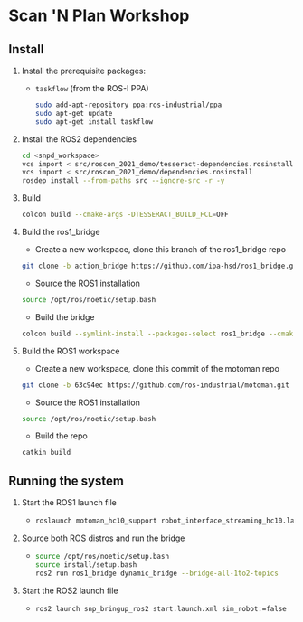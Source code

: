 # Scan 'N Plan Workshop

## Install

1. Install the prerequisite packages:
    - `taskflow` (from the ROS-I PPA)
      ```bash
      sudo add-apt-repository ppa:ros-industrial/ppa
      sudo apt-get update
      sudo apt-get install taskflow
        ```

1. Install the ROS2 dependencies
    ```bash
    cd <snpd_workspace>
    vcs import < src/roscon_2021_demo/tesseract-dependencies.rosinstall
    vcs import < src/roscon_2021_demo/dependencies.rosinstall
    rosdep install --from-paths src --ignore-src -r -y
    ```

1. Build
    ```bash
    colcon build --cmake-args -DTESSERACT_BUILD_FCL=OFF
    ```

1. Build the ros1_bridge
    - Create a new workspace, clone this branch of the ros1_bridge repo
    ```bash
    git clone -b action_bridge https://github.com/ipa-hsd/ros1_bridge.git
    ```
    - Source the ROS1 installation
    ```bash
    source /opt/ros/noetic/setup.bash
    ```
    - Build the bridge
    ```bash
    colcon build --symlink-install --packages-select ros1_bridge --cmake-force-configure
    ```

1. Build the ROS1 workspace
    - Create a new workspace, clone this commit of the motoman repo
    ```bash
    git clone -b 63c94ec https://github.com/ros-industrial/motoman.git
    ```
    - Source the ROS1 installation
    ```bash
    source /opt/ros/noetic/setup.bash
    ```
    - Build the repo
    ```bash
    catkin build
    ```

## Running the system

1. Start the ROS1 launch file
    - ```bash
      roslaunch motoman_hc10_support robot_interface_streaming_hc10.launch robot_ip:=192.168.1.31 controller:=yrc1000
        ```
1. Source both ROS distros and run the bridge
    - ```bash
      source /opt/ros/noetic/setup.bash
      source install/setup.bash
      ros2 run ros1_bridge dynamic_bridge --bridge-all-1to2-topics
        ```
1. Start the ROS2 launch file
    - ```bash
      ros2 launch snp_bringup_ros2 start.launch.xml sim_robot:=false
        ```
